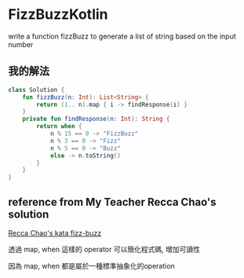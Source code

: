 # FizzBuzzKotlin

write a function fizzBuzz to generate a list of string based on the input number

## 我的解法

```kotlin
class Solution {
    fun fizzBuzz(n: Int): List<String> {
        return (1.. n).map { i -> findResponse(i) }
    }
    private fun findResponse(n: Int): String {
        return when {
            n % 15 == 0 -> "FizzBuzz"
            n % 3 == 0 -> "Fizz"
            n % 5 == 0 -> "Buzz"
            else -> n.toString()
        }
    }
}
```

## reference from My Teacher Recca Chao's solution

[Recca Chao's kata fizz-buzz](https://gitpage.reccachao.net/kotlin/kata/fizz-buzz/)

透過 map, when 這樣的 operator 可以簡化程式碼, 增加可讀性

因為 map, when 都是屬於一種標準抽象化的operation